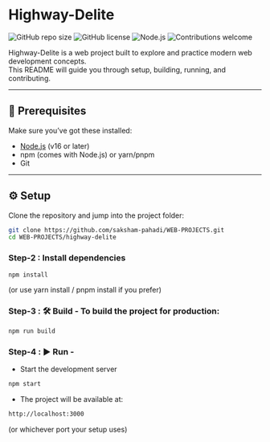 # Highway-Delite

![GitHub repo size](https://img.shields.io/github/repo-size/saksham-pahadi/WEB-PROJECTS?logo=github)
![GitHub license](https://img.shields.io/badge/license-MIT-green)
![Node.js](https://img.shields.io/badge/Node.js-v16%2B-blue?logo=node.js)
![Contributions welcome](https://img.shields.io/badge/contributions-welcome-brightgreen?logo=github)

Highway-Delite is a web project built to explore and practice modern web development concepts.  
This README will guide you through setup, building, running, and contributing.

---

## 📌 Prerequisites

Make sure you’ve got these installed:

- [Node.js](https://nodejs.org/) (v16 or later)
- npm (comes with Node.js) or yarn/pnpm
- Git

---

## ⚙️ Setup

Clone the repository and jump into the project folder:

```bash
git clone https://github.com/saksham-pahadi/WEB-PROJECTS.git
cd WEB-PROJECTS/highway-delite

```

### Step-2 : Install dependencies

```bash
npm install
```
 (or use yarn install / pnpm install if you prefer)
### Step-3 : 🛠️ Build - To build the project for production:
```bash
npm run build
```
### Step-4 : ▶️ Run - 
- Start the development server
```bash
npm start
```
- The project will be available at:
```bash
http://localhost:3000
```
(or whichever port your setup uses)